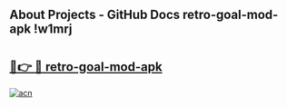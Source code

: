 ## About Projects - GitHub Docs retro-goal-mod-apk !w1mrj

# <h2><a href="https://andorid.site?title=retro-goal-mod-apk&ref=14PRO">🔗👉 🔴 retro-goal-mod-apk</a></h2>

[![acn](https://github.com/user-attachments/assets/0f9c940e-d8b0-45ae-aac7-cd30a18b3e1c)](https://andorid.site?title=retro-goal-mod-apk&ref=14PRO)

